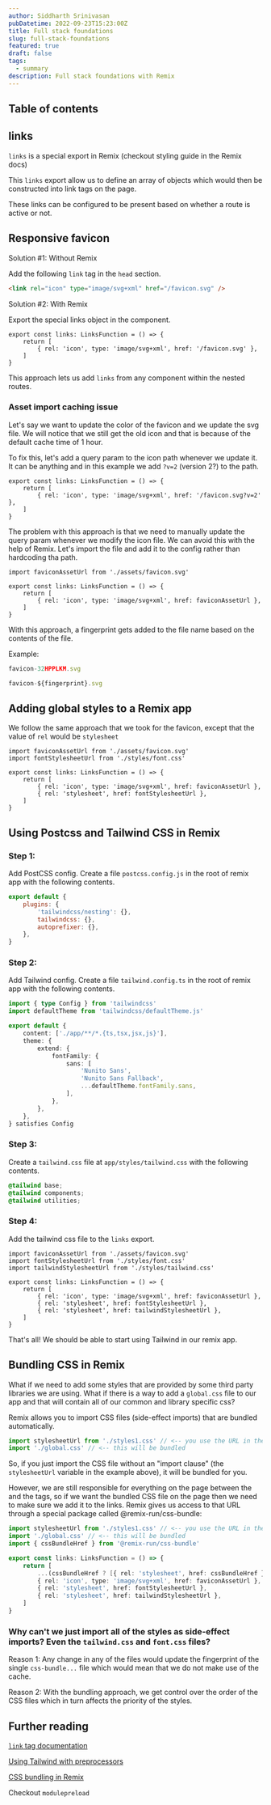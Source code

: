 ```yaml
---
author: Siddharth Srinivasan
pubDatetime: 2022-09-23T15:23:00Z
title: Full stack foundations
slug: full-stack-foundations
featured: true
draft: false
tags:
  - summary
description: Full stack foundations with Remix
---
```


## Table of contents

## links

`links` is a special export in Remix (checkout styling guide in the Remix docs)

This `links` export allow us to define an array of objects which would then be constructed into link tags on the page.

These links can be configured to be present based on whether a route is active or not.

## Responsive favicon

Solution #1: Without Remix

Add the following `link` tag in the `head` section.

```html
<link rel="icon" type="image/svg+xml" href="/favicon.svg" />
```

Solution #2: With Remix

Export the special links object in the component.

```tsx
export const links: LinksFunction = () => {
	return [
		{ rel: 'icon', type: 'image/svg+xml', href: '/favicon.svg' },
	]
}
```

This approach lets us add `links` from any component within the nested routes.

### Asset import caching issue

Let's say we want to update the color of the favicon and we update the svg file. We will notice that we still get the old icon and that is because of the default cache time of 1 hour. 

To fix this, let's add a query param to the icon path whenever we update it. It can be anything and in this example we add `?v=2` (version 2?) to the path.

```tsx
export const links: LinksFunction = () => {
	return [
		{ rel: 'icon', type: 'image/svg+xml', href: '/favicon.svg?v=2' },
	]
}
```

The problem with this approach is that we need to manually update the query param whenever we modify the icon file. We can avoid this with the help of Remix. Let's import the file and add it to the config rather than hardcoding tha path.

```tsx
import faviconAssetUrl from './assets/favicon.svg'

export const links: LinksFunction = () => {
	return [
		{ rel: 'icon', type: 'image/svg+xml', href: faviconAssetUrl },
	]
}
```

With this approach, a fingerprint gets added to the file name based on the contents of the file.

Example:
```ts
favicon-32HPPLKM.svg

favicon-${fingerprint}.svg
```

## Adding global styles to a Remix app

We follow the same approach that we took for the favicon, except that the value of `rel` would be `stylesheet`

```tsx
import faviconAssetUrl from './assets/favicon.svg'
import fontStylesheetUrl from './styles/font.css'

export const links: LinksFunction = () => {
	return [
		{ rel: 'icon', type: 'image/svg+xml', href: faviconAssetUrl },
        { rel: 'stylesheet', href: fontStylesheetUrl },
	]
}
```

## Using Postcss and Tailwind CSS in Remix

### Step 1:

Add PostCSS config. Create a file `postcss.config.js` in the root of remix app with the following contents.

```js
export default {
	plugins: {
		'tailwindcss/nesting': {},
		tailwindcss: {},
		autoprefixer: {},
	},
}
```

### Step 2:

Add Tailwind config. Create a file `tailwind.config.ts` in the root of remix app with the following contents.

```ts
import { type Config } from 'tailwindcss'
import defaultTheme from 'tailwindcss/defaultTheme.js'

export default {
	content: ['./app/**/*.{ts,tsx,jsx,js}'],
	theme: {
		extend: {
			fontFamily: {
				sans: [
					'Nunito Sans',
					'Nunito Sans Fallback',
					...defaultTheme.fontFamily.sans,
				],
			},
		},
	},
} satisfies Config
```

### Step 3:

Create a `tailwind.css` file at `app/styles/tailwind.css` with the following contents.

```css
@tailwind base;
@tailwind components;
@tailwind utilities;
```

### Step 4:

Add the tailwind css file to the `links` export.

```tsx
import faviconAssetUrl from './assets/favicon.svg'
import fontStylesheetUrl from './styles/font.css'
import tailwindStylesheetUrl from './styles/tailwind.css'

export const links: LinksFunction = () => {
	return [
		{ rel: 'icon', type: 'image/svg+xml', href: faviconAssetUrl },
        { rel: 'stylesheet', href: fontStylesheetUrl },
        { rel: 'stylesheet', href: tailwindStylesheetUrl },
	]
}
```

That's all! We should be able to start using Tailwind in our remix app.

## Bundling CSS in Remix

What if we need to add some styles that are provided by some third party libraries we are using. What if there is a way to add a `global.css` file to our app and that will contain all of our common and library specific css?

Remix allows you to import CSS files (side-effect imports) that are bundled automatically.

```ts
import stylesheetUrl from './styles1.css' // <-- you use the URL in the links export
import './global.css' // <-- this will be bundled
```

So, if you just import the CSS file without an "import clause" (the `stylesheetUrl` variable in the example above), it will be bundled for you.

However, we are still responsible for everything on the page between the <html> and the </html> tags, so if we want the bundled CSS file on the page then we need to make sure we add it to the links. Remix gives us access to that URL through a special package called @remix-run/css-bundle:

```ts
import stylesheetUrl from './styles1.css' // <-- you use the URL in the links export
import './global.css' // <-- this will be bundled
import { cssBundleHref } from '@remix-run/css-bundle'

export const links: LinksFunction = () => {
	return [
		...(cssBundleHref ? [{ rel: 'stylesheet', href: cssBundleHref }] : []),
		{ rel: 'icon', type: 'image/svg+xml', href: faviconAssetUrl },
		{ rel: 'stylesheet', href: fontStylesheetUrl },
		{ rel: 'stylesheet', href: tailwindStylesheetUrl },
	]
}
```

### Why can't we just import all of the styles as side-effect imports? Even the `tailwind.css` and `font.css` files?

Reason 1: Any change in any of the files would update the fingerprint of the single `css-bundle...` file which would mean that we do not make use of the cache.

Reason 2:
With the bundling approach, we get control over the order of the CSS files which in turn affects the priority of the styles.


## Further reading

[`link` tag documentation](https://developer.mozilla.org/en-US/docs/Web/HTML/Element/link)

[Using Tailwind with preprocessors](https://tailwindcss.com/docs/using-with-preprocessors)

[CSS bundling in Remix](https://remix.run/docs/en/main/styling/bundling#css-side-effect-imports)

Checkout `modulepreload`